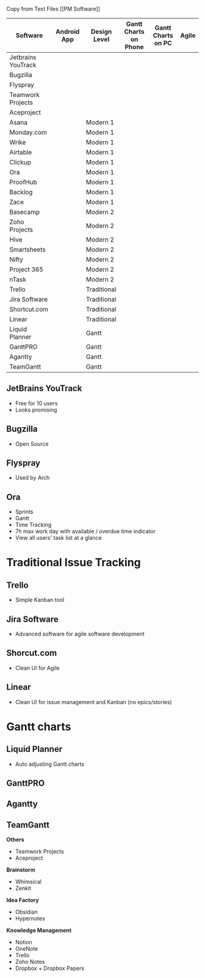 Copy from Text Files
[[PM Software]]

| Software           | Android App | Design Level | Gantt Charts on Phone | Gantt Charts on PC | Agile |
| ------------------ | ----------- | ------------ | --------------------- | ------------------ | ----- |
| Jetbrains YouTrack |             |              |                       |                    |       |
| Bugzilla           |             |              |                       |                    |       |
| Flyspray           |             |              |                       |                    |       |
| Teamwork Projects  |             |              |                       |                    |       |
| Aceproject         |             |              |                       |                    |       |
| Asana              |             | Modern 1     |                       |                    |       |
| Monday.com         |             | Modern 1     |                       |                    |       |
| Wrike              |             | Modern 1     |                       |                    |       |
| Airtable           |             | Modern 1     |                       |                    |       |
| Clickup            |             | Modern 1     |                       |                    |       |
| Ora                |             | Modern 1     |                       |                    |       |
| ProofHub           |             | Modern 1     |                       |                    |       |
| Backlog            |             | Modern 1     |                       |                    |       |
| Zace               |             | Modern 1     |                       |                    |       |
| Basecamp           |             | Modern 2     |                       |                    |       |
| Zoho Projects      |             | Modern 2     |                       |                    |       |
| Hive               |             | Modern 2     |                       |                    |       |
| Smartsheets        |             | Modern 2     |                       |                    |       |
| Nifty              |             | Modern 2     |                       |                    |       |
| Project 365        |             | Modern 2     |                       |                    |       |
| nTask              |             | Modern 2     |                       |                    |       |
| Trello             |             | Traditional  |                       |                    |       |
| Jira Software      |             | Traditional  |                       |                    |       |
| Shortcut.com       |             | Traditional  |                       |                    |       |
| Linear             |             | Traditional  |                       |                    |       |
| Liquid Planner     |             | Gantt        |                       |                    |       |
| GanttPRO           |             | Gantt        |                       |                    |       |
| Agantty            |             | Gantt        |                       |                    |       |
| TeamGantt          |             | Gantt        |                       |                    |       |

## JetBrains YouTrack
- Free for 10 users
- Looks promising
## Bugzilla
- Open Source
## Flyspray
- Used by Arch
## Ora
- Sprints
- Gantt
- Time Tracking
- 7h max work day with available / overdue time indicator
- View all users' task list at a glance
# Traditional Issue Tracking
## Trello
- Simple Kanban tool
## Jira Software
- Advanced software for agile software development
## Shorcut.com
- Clean UI for Agile
## Linear
- Clean UI for issue management and Kanban (no epics/stories)
# Gantt charts
## Liquid Planner
- Auto adjusting Gantt charts
## GanttPRO
## Agantty
## TeamGantt

**Others**
- Teamwork Projects
- Aceproject

**Brainstorm**
- Whimsical
- Zenkit

**Idea Factory**
- Obsidian
- Hypernotes

**Knowledge Management**
- Notion
- OneNote
- Trello
- Zoho Notes
- Dropbox + Dropbox Papers